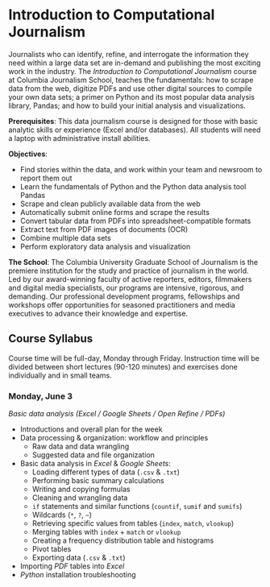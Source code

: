 # Introduction to Computational Journalism
Journalists who can identify, refine, and interrogate the information they need within a large data set are in-demand and publishing the most exciting work in the industry. The *Introduction to Computational Journalism* course at Columbia Journalism School, teaches the fundamentals: how to scrape data from the web, digitize PDFs and use other digital sources to compile your own data sets; a primer on Python and its most popular data analysis library, Pandas; and how to build your initial analysis and visualizations.

**Prerequisites**: This data journalism course is designed for those with basic analytic skills or experience (Excel and/or databases). All students will need a laptop with administrative install abilities.

**Objectives**:
* Find stories within the data, and work within your team and newsroom to report them out
* Learn the fundamentals of Python and the Python data analysis tool Pandas
* Scrape and clean publicly available data from the web
* Automatically submit online forms and scrape the results
* Convert tabular data from PDFs into spreadsheet-compatible formats
* Extract text from PDF images of documents (OCR)
* Combine multiple data sets
* Perform exploratory data analysis and visualization

**The School**: The Columbia University Graduate School of Journalism is the premiere institution for the study and practice of journalism in the world. Led by our award-winning faculty of active reporters, editors, filmmakers and digital media specialists, our programs are intensive, rigorous, and demanding. Our professional development programs, fellowships and workshops offer opportunities for seasoned practitioners and media executives to advance their knowledge and expertise.

## Course Syllabus
Course time will be full-day, Monday through Friday. Instruction time will be divided between short lectures (90-120 minutes) and exercises done individually and in small teams.

### Monday, June 3
*Basic data analysis (Excel / Google Sheets / Open Refine / PDFs)*
* Introductions and overall plan for the week
* Data processing & organization: workflow and principles
  * Raw data and data wrangling
  * Suggested data and file organization
* Basic data analysis in *Excel* & *Google Sheets*:
  * Loading different types of data (`.csv` & `.txt`)
  * Performing basic summary calculations
  * Writing and copying formulas
  * Cleaning and wrangling data
  * `if` statements and similar functions (`countif`, `sumif` and `sumifs`)
  * Wildcards (`*`, `?`, `~`)
  * Retrieving specific values from tables (`index`, `match`, `vlookup`)
  * Merging tables with `index` + `match` or `vlookup`
  * Creating a frequency distribution table and histograms
  * Pivot tables
  * Exporting data (`.csv` & `.txt`)
* Importing *PDF* tables into *Excel*
* *Python* installation troubleshooting